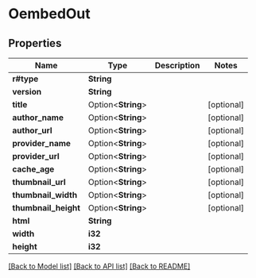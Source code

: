 # OembedOut

## Properties

Name | Type | Description | Notes
------------ | ------------- | ------------- | -------------
**r#type** | **String** |  | 
**version** | **String** |  | 
**title** | Option<**String**> |  | [optional]
**author_name** | Option<**String**> |  | [optional]
**author_url** | Option<**String**> |  | [optional]
**provider_name** | Option<**String**> |  | [optional]
**provider_url** | Option<**String**> |  | [optional]
**cache_age** | Option<**String**> |  | [optional]
**thumbnail_url** | Option<**String**> |  | [optional]
**thumbnail_width** | Option<**String**> |  | [optional]
**thumbnail_height** | Option<**String**> |  | [optional]
**html** | **String** |  | 
**width** | **i32** |  | 
**height** | **i32** |  | 

[[Back to Model list]](../README.md#documentation-for-models) [[Back to API list]](../README.md#documentation-for-api-endpoints) [[Back to README]](../README.md)



